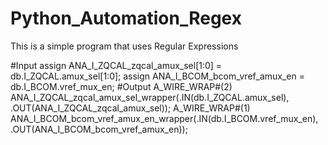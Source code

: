 # Python_Automation_Regex

This is a simple program that uses Regular Expressions

#Input
assign ANA_I_ZQCAL_zqcal_amux_sel[1:0] = db.I_ZQCAL.amux_sel[1:0];
assign ANA_I_BCOM_bcom_vref_amux_en = db.I_BCOM.vref_mux_en;
#Output
A_WIRE_WRAP#(2) ANA_I_ZQCAL_zqcal_amux_sel_wrapper(.IN(db.I_ZQCAL.amux_sel), .OUT(ANA_I_ZQCAL_zqcal_amux_sel));
A_WIRE_WRAP#(1) ANA_I_BCOM_bcom_vref_amux_en_wrapper(.IN(db.I_BCOM.vref_mux_en), .OUT(ANA_I_BCOM_bcom_vref_amux_en));
